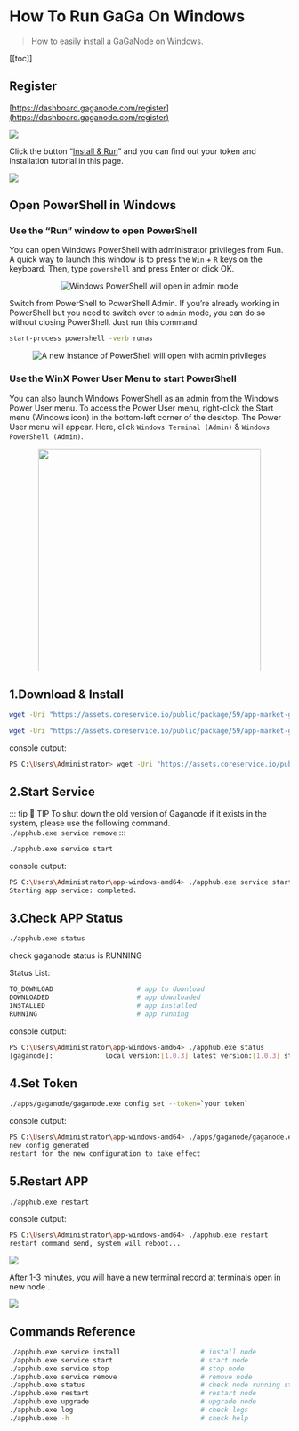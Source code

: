 # How To Run GaGa On Windows

>How to easily install a GaGaNode on Windows.

[[toc]]

## Register

[https://dashboard.gaganode.com/register](https://dashboard.gaganode.com/register)

![](./../images/running/register-v2.png)

Click the button “[Install & Run](https://dashboard.gaganode.com/install_run)” and you can find out your token and installation tutorial in this page.

![](./../images/running/install_run_3.png)

## Open PowerShell in Windows

### Use the “Run” window to open PowerShell

You can open Windows PowerShell with administrator privileges from Run. A quick way to launch this window is to press the `Win` + `R` keys on the keyboard. Then, type `powershell` and press Enter or click OK.

<div align="center">
<img src="./images/../../images/running/windows-03.png" alt="Windows PowerShell will open in admin mode" />
</div>

Switch from PowerShell to PowerShell Admin. If you’re already working in PowerShell but you need to switch over to `admin` mode, you can do so without closing PowerShell. Just run this command:

```bash
start-process powershell -verb runas
```

<div align="center">
<img src="./images/../../images/running/windows-04.png" alt="A new instance of PowerShell will open with admin privileges" />
</div>

### Use the WinX Power User Menu to start PowerShell

You can also launch Windows PowerShell as an admin from the Windows Power User menu. To access the Power User menu, right-click the Start menu (Windows icon) in the bottom-left corner of the desktop. The Power User menu will appear. Here, click `Windows Terminal (Admin)` & `Windows PowerShell (Admin)`.

<div align="center">
<img src="./images/../../images/running/windows-01.png" height="400" alt="" />
</div>

## 1.Download & Install

<CodeGroup>

  <CodeGroupItem title="Windows 64-bit">

```bash
wget -Uri "https://assets.coreservice.io/public/package/59/app-market-gaga-pro/1.0.4/app-market-gaga-pro-1_0_4.tar.gz" -OutFile "apphub-windows-amd64.tar.gz" ; tar -zxf apphub-windows-amd64.tar.gz ; rm -Force apphub-windows-amd64.tar.gz ; cd ./apphub-windows-amd64 ; ./apphub.exe service install
```

  </CodeGroupItem>

  <CodeGroupItem title="Windows 32-bit">

```bash
wget -Uri "https://assets.coreservice.io/public/package/59/app-market-gaga-pro/1.0.4/app-market-gaga-pro-1_0_4.tar.gz" -OutFile "apphub-windows-amd64.tar.gz" ; tar -zxf apphub-windows-amd64.tar.gz ; rm -Force apphub-windows-amd64.tar.gz ; cd ./apphub-windows-amd64 ; ./apphub.exe service install
```

  </CodeGroupItem>

</CodeGroup>

console output:

```bash
PS C:\Users\Administrator> wget -Uri "https://assets.coreservice.io/public/package/59/app-market-gaga-pro/1.0.4/app-market-gaga-pro-1_0_4.tar.gz" -OutFile "apphub-windows-amd64.tar.gz" ; tar -zxf apphub-windows-amd64.tar.gz ; rm -Force apphub-windows-amd64.tar.gz ; cd ./apphub-windows-amd64 ; ./apphub.exe service install
```

## 2.Start Service

::: tip 🚧 TIP
To shut down the old version of Gaganode if it exists in the system, please use the following command.
<br>
`
./apphub.exe service remove
`
:::

```bash
./apphub.exe service start
```

console output:

```bash
PS C:\Users\Administrator\app-windows-amd64> ./apphub.exe service start
Starting app service: completed.
```


## 3.Check APP Status

```bash
./apphub.exe status
```

check gaganode status is RUNNING

Status List:

```bash
TO_DOWNLOAD                     # app to download
DOWNLOADED                      # app downloaded
INSTALLED                       # app installed
RUNNING                         # app running
```

console output:

```bash
PS C:\Users\Administrator\app-windows-amd64> ./apphub.exe status
[gaganode]:             local version:[1.0.3] latest version:[1.0.3] status:[TO_DOWNLOAD]
```

## 4.Set Token

```bash
./apps/gaganode/gaganode.exe config set --token=`your token`
```

console output:

```bash
PS C:\Users\Administrator\app-windows-amd64> ./apps/gaganode/gaganode.exe config set --token=rhhectvdiitzmvqhbulqiljo
new config generated
restart for the new configuration to take effect
```

## 5.Restart APP

```bash
./apphub.exe restart
```

console output:

```bash
PS C:\Users\Administrator\app-windows-amd64> ./apphub.exe restart
restart command send, system will reboot...
```



![](./images/../../images/running/windows-02.png)

After 1-3 minutes, you will have a new terminal record at terminals open in new node .

![](./images/../../images/running/windows-07.png)

## Commands Reference

```bash
./apphub.exe service install                    # install node
./apphub.exe service start                      # start node
./apphub.exe service stop                       # stop node
./apphub.exe service remove                     # remove node
./apphub.exe status                             # check node running status
./apphub.exe restart                            # restart node
./apphub.exe upgrade                            # upgrade node
./apphub.exe log                                # check logs
./apphub.exe -h                                 # check help
```